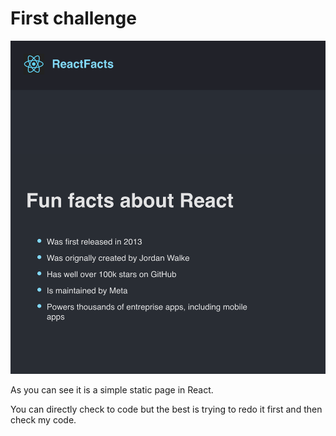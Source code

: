 # First challenge

![Challenge's screenshot, it is a static page in React](funFactReact/public/images/sShotChallenge1.png)

As you can see it is a simple static page in React.

You can directly check to code but the best is trying to redo it first and then check my code.